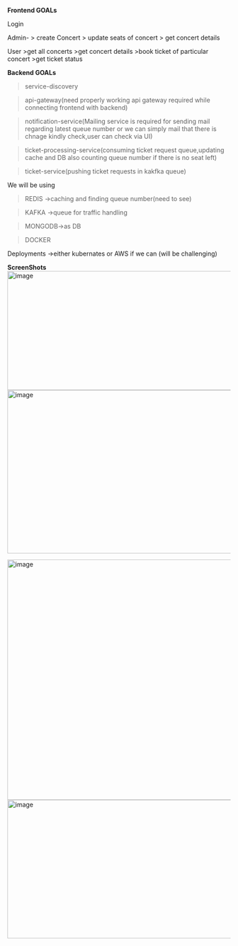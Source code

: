 **Frontend GOALs**

Login

Admin-  > create Concert
        > update seats of concert
        > get concert details
        
User    >get all concerts
        >get concert details
        >book ticket of particular concert
        >get ticket status


**Backend GOALs**

>service-discovery

>api-gateway(need properly working api gateway required while connecting frontend with backend)

>notification-service(Mailing service is required for sending mail regarding latest queue number or we can simply mail that there is chnage kindly check,user can check via UI)

>ticket-processing-service(consuming ticket request queue,updating cache and DB also counting queue number if there is no seat left)

>ticket-service(pushing ticket requests in kakfka queue)

We will be using 
>REDIS ->caching and finding queue number(need to see)

>KAFKA ->queue for traffic handling

>MONGODB->as DB

>DOCKER

Deployments ->either kubernates or AWS if we can (will be challenging)



**ScreenShots**
<img width="1345" height="269" alt="image" src="https://github.com/user-attachments/assets/0621c84d-4adb-4d9c-bdd9-8a59cff9a280" />
<img width="1364" height="369" alt="image" src="https://github.com/user-attachments/assets/b8c30367-875d-4bba-888f-24e081e0efc4" />

<img width="1120" height="543" alt="image" src="https://github.com/user-attachments/assets/8a5e7ebe-de31-46a6-9293-8ce476b7d020" />

<img width="1336" height="313" alt="image" src="https://github.com/user-attachments/assets/17f6c2fc-47c2-4dc9-a3cc-233ae1afd66b" />





